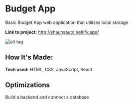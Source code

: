 # Budget App
Basic Budget App web application that utilizes local storage

**Link to project:** http://shaunsauto.netlify.app/

![alt tag](https://media.giphy.com/media/yTjVQSSse8fKkOcdz6/giphy.gif)

## How It's Made:

**Tech used:** HTML, CSS, JavaScript, React


## Optimizations
Build a backend and connect a database




